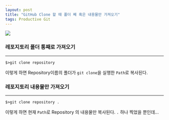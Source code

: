 ```yaml
---
layout: post
title: "GitHub Clone 할 때 폴더 째 혹은 내용물만 가져오기"
tags: Productive Git
---
```


![](https://cdn.pixabay.com/photo/2014/07/15/23/36/github-394322_1280.png)


### 레포지토리 폴더 통째로 가져오기

---

```console
$>git clone repository
```

이렇게 하면 Repository이름의 폴더가 `git clone`을 실행한 `Path`로 복사된다.


### 레포지토리 내용물만 가져오기

---

```console
$>git clone repository .
```

이렇게 하면 현재 `Path`로 Repository 의 내용물만 복사된다. `.` 하나 찍었을 뿐인데...
